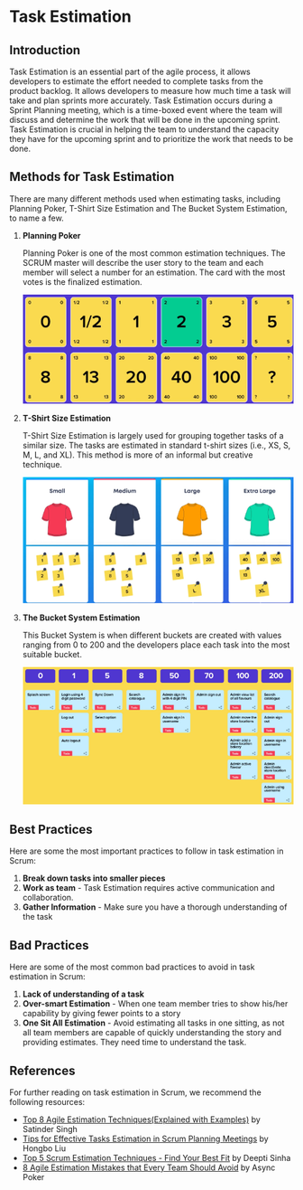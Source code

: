 # Task Estimation
## Introduction 
Task Estimation is an essential part of the agile process, it allows developers to estimate the effort needed to complete tasks from the product backlog. It allows developers to measure how much time a task will take and plan sprints more accurately. Task Estimation occurs during a Sprint Planning meeting, which is a time-boxed event where the team will discuss and determine the work that will be done in the upcoming sprint. Task Estimation is crucial in helping the team to understand the capacity they have for the upcoming sprint and to prioritize the work that needs to be done.

## Methods for Task Estimation
There are many different methods used when estimating tasks, including Planning Poker, T-Shirt Size Estimation and The Bucket System Estimation, to name a few. 

1. <b>Planning Poker</b> 
    
    Planning Poker is one of the most common estimation techniques. The SCRUM master will describe the user story to the team and each member will select a number for an estimation. The card with the most votes is the finalized estimation. 

    ![Planning Poker Image](../images/planning_poker_estimation.png)

2. <b>T-Shirt Size Estimation</b>

    T-Shirt Size Estimation is largely used for grouping together tasks of a similar size. The tasks are estimated in standard t-shirt sizes (i.e., XS, S, M, L, and XL). This method is more of an informal but creative technique.

    ![T-Shirt Size Estimation Image](../images/t-shirt_size_estimation.png)

3. <b>The Bucket System Estimation</b>

    This Bucket System is when different buckets are created with values ranging from 0 to 200 and the developers place each task into the most suitable bucket. 

    ![The Bucket System Estimation Image](../images/bucket_system_estimation.png)

## Best Practices
Here are some the most important practices to follow in task estimation in Scrum:

1. <b>Break down tasks into smaller pieces</b>
2. <b>Work as team</b> - Task Estimation requires active communication and collaboration.
3. <b>Gather Information</b> - Make sure you have a thorough understanding of the task

## Bad Practices
Here are some of the most common bad practices to avoid in task estimation in Scrum:

1. <b>Lack of understanding of a task</b>
2. <b>Over-smart Estimation</b> - When one team member tries to show his/her capability by giving fewer points to a story 
3. <b>One Sit All Estimation</b> - Avoid estimating all tasks in one sitting, as not all team members are capable of quickly understanding the story and providing estimates. They need time to understand the task. 

## References
For further reading on task estimation in Scrum, we recommend the following resources:
- [Top 8 Agile Estimation Techniques(Explained with Examples)](https://www.netsolutions.com/insights/how-to-estimate-projects-in-agile/#what-is-estimation-in-agile) by Satinder Singh  
- [Tips for Effective Tasks Estimation in Scrum Planning Meetings](https://liuhongbo.medium.com/tips-for-effective-task-estimation-in-scrum-planning-meetings-c7a6af2c4966) by Hongbo Liu
- [Top 5 Scrum Estimation Techniques - Find Your Best Fit]( https://www.knowledgehut.com/blog/agile/top-5-scrum-estimation-techniques-find-your-best-fit) by Deepti Sinha
- [8 Agile Estimation Mistakes that Every Team Should Avoid](https://doasync.com/blog/8-agile-estimation-mistakes-to-avoid/) by Async Poker